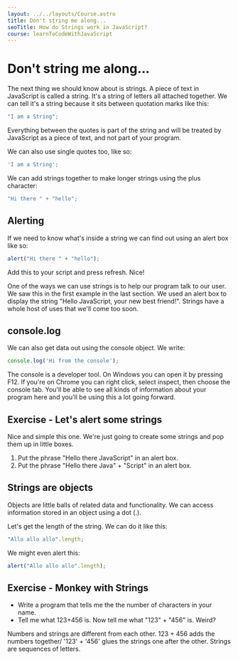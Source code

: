 ```yaml
---
layout: ../../layouts/Course.astro
title: Don't string me along...
seoTitle: How do Strings work in JavaScript?
course: learnToCodeWithJavaScript
---
```


# Don't string me along...

The next thing we should know about is strings. A piece of text in JavaScript is called a string. It's a string of letters all attached together. We can tell it's a string because it sits between quotation marks like this:

```js
"I am a String";
```

Everything between the quotes is part of the string and will be treated by JavaScript as a piece of text, and not part of your program.

We can also use single quotes too, like so:

```js
'I am a String';
```

We can add strings together to make longer strings using the plus character:

```js
"Hi there " + "hello";
```

## Alerting

If we need to know what's inside a string we can find out using an alert box like so:

```js
alert("Hi there " + "hello");
```

Add this to your script and press refresh. Nice!

One of the ways we can use strings is to help our program talk to our user. We saw this in the first example in the last section. We used an alert box to display the string "Hello JavaScript, your new best friend!". Strings have a whole host of uses that we'll come too soon.

## console.log

We can also get data out using the console object. We write:

```js
console.log('Hi from the console');
```

The console is a developer tool. On Windows you can open it by pressing F12. If you're on Chrome you can right click, select inspect, then choose the console tab. You'll be able to see all kinds of information about your program here and you'll be using this a lot going forward.

<div class="exercise">

## Exercise - Let's alert some strings

Nice and simple this one. We're just going to create some strings and pop them up in little boxes.

1. Put the phrase "Hello there JavaScript" in an alert box.
2. Put the phrase "Hello there Java" + "Script" in an alert box.
</div>

## Strings are objects

Objects are little balls of related data and functionality. We can access information stored in an object using a dot (.).

Let's get the length of the string. We can do it like this:

```js
"Allo allo allo".length;
```

We might even alert this:

```js
alert("Allo allo allo".length);
```

<div class="exercise">

## Exercise - Monkey with Strings

* Write a program that tells me the the number of characters in your name.
* Tell me what 123+456 is. Now tell me what "123" + "456" is. Weird?

Numbers and strings are different from each other. 123 + 456 adds the numbers together/ '123' + '456' glues the strings one after the other. Strings are sequences of letters.

</div>
